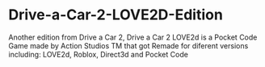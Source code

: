 # Drive-a-Car-2-LOVE2D-Edition
Another edition from Drive a Car 2, Drive a Car 2 LOVE2d is a Pocket Code Game made by Action Studios TM that got Remade for diferent versions including: LOVE2d, Roblox, Direct3d and Pocket Code
